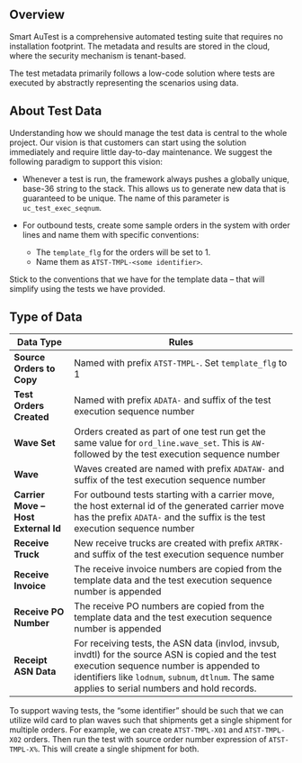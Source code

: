 ## Overview

Smart AuTest is a comprehensive automated testing suite that requires no installation footprint. The metadata and results are stored in the cloud, where the security mechanism is tenant-based.

The test metadata primarily follows a low-code solution where tests are executed by abstractly representing the scenarios using data.

## About Test Data

Understanding how we should manage the test data is central to the whole project. Our vision is that customers can start using the solution immediately and require little day-to-day maintenance. We suggest the following paradigm to support this vision:

- Whenever a test is run, the framework always pushes a globally unique, base-36 string to the stack. This allows us to generate new data that is guaranteed to be unique. The name of this parameter is `uc_test_exec_seqnum`.

- For outbound tests, create some sample orders in the system with order lines and name them with specific conventions:
  - The `template_flg` for the orders will be set to 1.
  - Name them as `ATST-TMPL-<some identifier>`.

Stick to the conventions that we have for the template data – that will simplify using the tests we have provided.

## Type of Data

| Data Type                  | Rules                                                                                  |
|----------------------------|----------------------------------------------------------------------------------------------|
| **Source Orders to Copy**  | Named with prefix `ATST-TMPL-`. Set `template_flg` to 1                                       |
| **Test Orders Created**    | Named with prefix `ADATA-` and suffix of the test execution sequence number                   |
| **Wave Set**               | Orders created as part of one test run get the same value for `ord_line.wave_set`. This is `AW-` followed by the test execution sequence number |
| **Wave**                   | Waves created are named with prefix `ADATAW-` and suffix of the test execution sequence number|
| **Carrier Move – Host External Id** | For outbound tests starting with a carrier move, the host external id of the generated carrier move has the prefix `ADATA-` and the suffix is the test execution sequence number |
| **Receive Truck**          | New receive trucks are created with prefix `ARTRK-` and suffix of the test execution sequence number |
| **Receive Invoice**        | The receive invoice numbers are copied from the template data and the test execution sequence number is appended |
| **Receive PO Number**      | The receive PO numbers are copied from the template data and the test execution sequence number is appended |
| **Receipt ASN Data**       | For receiving tests, the ASN data (invlod, invsub, invdtl) for the source ASN is copied and the test execution sequence number is appended to identifiers like `lodnum`, `subnum`, `dtlnum`. The same applies to serial numbers and hold records. |

To support waving tests, the “some identifier” should be such that we can utilize wild card to plan waves such that shipments get a single shipment for multiple orders. For example, we can create `ATST-TMPL-X01` and `ATST-TMPL-X02` orders. Then run the test with source order number expression of `ATST-TMPL-X%`. This will create a single shipment for both.

